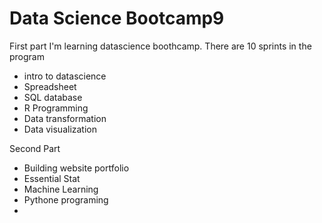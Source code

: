 # Data Science Bootcamp9

First part
I'm learning datascience boothcamp. There are 10 sprints in the program
- intro to datascience
- Spreadsheet
- SQL database
- R Programming
- Data transformation
- Data visualization

Second Part
- Building website portfolio
- Essential Stat
- Machine Learning
- Pythone programing
- 
